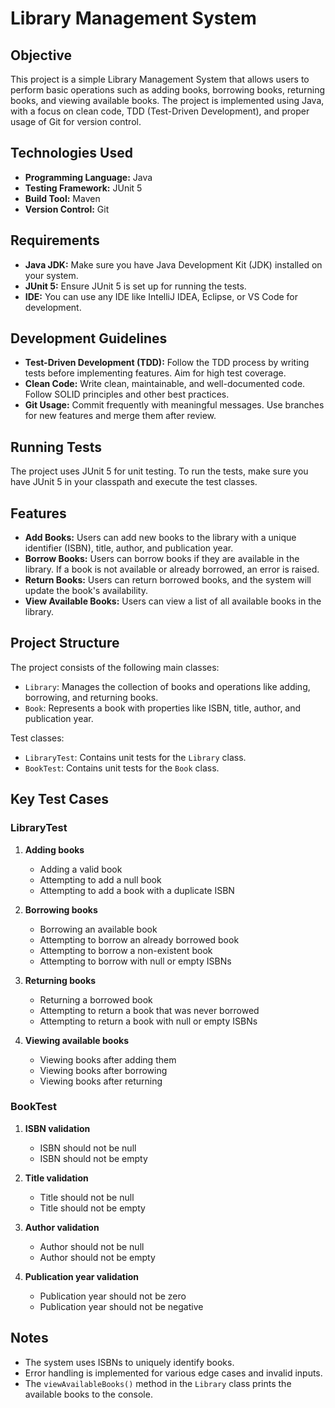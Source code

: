 # Library Management System

## Objective

This project is a simple Library Management System that allows users to perform basic operations such as adding books, borrowing books, returning books, and viewing available books. The project is implemented using Java, with a focus on clean code, TDD (Test-Driven Development), and proper usage of Git for version control.

## Technologies Used

- **Programming Language:** Java
- **Testing Framework:** JUnit 5
- **Build Tool:** Maven
- **Version Control:** Git

## Requirements

- **Java JDK:** Make sure you have Java Development Kit (JDK) installed on your system.
- **JUnit 5:** Ensure JUnit 5 is set up for running the tests.
- **IDE:** You can use any IDE like IntelliJ IDEA, Eclipse, or VS Code for development.

## Development Guidelines

- **Test-Driven Development (TDD):** Follow the TDD process by writing tests before implementing features. Aim for high test coverage.
- **Clean Code:** Write clean, maintainable, and well-documented code. Follow SOLID principles and other best practices.
- **Git Usage:** Commit frequently with meaningful messages. Use branches for new features and merge them after review.

## Running Tests

The project uses JUnit 5 for unit testing. To run the tests, make sure you have JUnit 5 in your classpath and execute the test classes.

## Features

- **Add Books:** Users can add new books to the library with a unique identifier (ISBN), title, author, and publication year.
- **Borrow Books:** Users can borrow books if they are available in the library. If a book is not available or already borrowed, an error is raised.
- **Return Books:** Users can return borrowed books, and the system will update the book's availability.
- **View Available Books:** Users can view a list of all available books in the library.

## Project Structure

The project consists of the following main classes:

- `Library`: Manages the collection of books and operations like adding, borrowing, and returning books.
- `Book`: Represents a book with properties like ISBN, title, author, and publication year.

Test classes:

- `LibraryTest`: Contains unit tests for the `Library` class.
- `BookTest`: Contains unit tests for the `Book` class.

## Key Test Cases

### LibraryTest

1. **Adding books**
    - Adding a valid book
    - Attempting to add a null book
    - Attempting to add a book with a duplicate ISBN

2. **Borrowing books**
    - Borrowing an available book
    - Attempting to borrow an already borrowed book
    - Attempting to borrow a non-existent book
    - Attempting to borrow with null or empty ISBNs

3. **Returning books**
    - Returning a borrowed book
    - Attempting to return a book that was never borrowed
    - Attempting to return a book with null or empty ISBNs

4. **Viewing available books**
    - Viewing books after adding them
    - Viewing books after borrowing
    - Viewing books after returning

### BookTest

1. **ISBN validation**
    - ISBN should not be null
    - ISBN should not be empty

2. **Title validation**
    - Title should not be null
    - Title should not be empty

3. **Author validation**
    - Author should not be null
    - Author should not be empty

4. **Publication year validation**
    - Publication year should not be zero
    - Publication year should not be negative



## Notes

- The system uses ISBNs to uniquely identify books.
- Error handling is implemented for various edge cases and invalid inputs.
- The `viewAvailableBooks()` method in the `Library` class prints the available books to the console.

